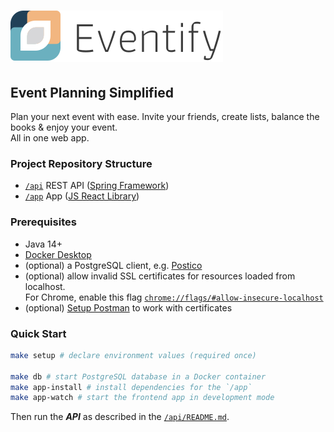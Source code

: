 # ![Logo Eventify](.github/logo.svg)

## Event Planning Simplified

Plan your next event with ease.
Invite your friends, create lists, balance the books & enjoy your event.  
All in one web app.

### Project Repository Structure

- [`/api`](https://github.com/kelzenberg/eventify/tree/master/api) REST API ([Spring Framework](https://spring.io/projects/spring-framework))
- [`/app`](https://github.com/kelzenberg/eventify/tree/master/app) App ([JS React Library](https://reactjs.org/))

### Prerequisites

- Java 14+
- [Docker Desktop](https://www.docker.com/products/docker-desktop)
- (optional) a PostgreSQL client, e.g. [Postico](https://eggerapps.at/postico)
- (optional) allow invalid SSL certificates for resources loaded from localhost.  
  For Chrome, enable this flag [`chrome://flags/#allow-insecure-localhost`](chrome://flags/#allow-insecure-localhost)
- (optional) [Setup Postman](https://learning.postman.com/docs/sending-requests/certificates/) to work with certificates

### Quick Start

```sh
make setup # declare environment values (required once)

make db # start PostgreSQL database in a Docker container
make app-install # install dependencies for the `/app`
make app-watch # start the frontend app in development mode
```

Then run the ***API*** as described in the [`/api/README.md`](https://github.com/kelzenberg/eventify/blob/master/api/README.md).
